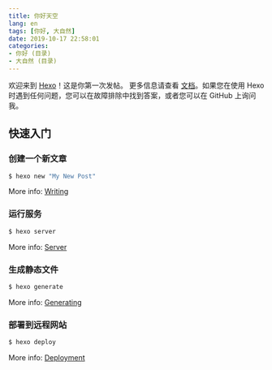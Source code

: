 ```yaml
---
title: 你好天空
lang: en
tags: [你好, 大自然]
date: 2019-10-17 22:58:01
categories:
- 你好 (目录)
- 大自然 (目录)
---
```


欢迎来到 [Hexo](https://hexo.io/)！这是你第一次发帖。 更多信息请查看 [文档](https://hexo.io/docs/)。如果您在使用 Hexo 时遇到任何问题，您可以在故障排除中找到答案，或者您可以在 GitHub 上询问我。


## 快速入门

### 创建一个新文章

``` bash
$ hexo new "My New Post"
```

More info: [Writing](https://hexo.io/docs/writing.html)

### 运行服务

``` bash
$ hexo server
```

More info: [Server](https://hexo.io/docs/server.html)

### 生成静态文件

``` bash
$ hexo generate
```

More info: [Generating](https://hexo.io/docs/generating.html)

### 部署到远程网站

``` bash
$ hexo deploy
```

More info: [Deployment](https://hexo.io/docs/one-command-deployment.html)
